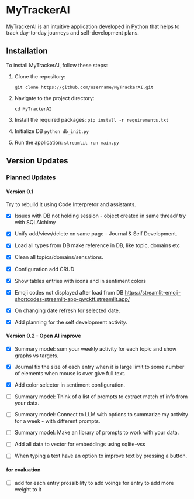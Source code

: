 # MyTrackerAI

MyTrackerAI is an intuitive application developed in Python that helps to track day-to-day journeys and self-development plans. 

## Installation

To install MyTrackerAI, follow these steps:

1. Clone the repository: 
   
   `git clone https://github.com/username/MyTrackerAI.git`

2. Navigate to the project directory: 

   `cd MyTrackerAI`

3. Install the required packages: 
   `pip install -r requirements.txt`

4. Initialize DB
   `python db_init.py`

5. Run the application: 
   `streamlit run main.py`

## Version Updates

### Planned Updates

#### Version 0.1
Try to rebuild it using Code Interpretor and assistants. 
- [X] Issues with DB not holding session - object created in same thread/ try with SQLAlchimy
- [X] Unify add/view/delete on same page - Journal & Self Development. 
- [X] Load all types from DB make reference in DB, like topic, domains etc
- [X] Clean all topics/domains/sensations. 
- [X] Configuration add CRUD
- [X] Show tables entries with icons and in sentiment colors
- [X] Emoji codes not displayed after load from DB https://streamlit-emoji-shortcodes-streamlit-app-gwckff.streamlit.app/
- [X] On changing date refresh for selected date. 
- [X] Add planning for the self development activity.



#### Version 0.2 - Open AI improve 
- [X] Summary model: sum your weekly activity for each topic and show graphs vs targets.
- [X] Journal fix the size of each entry when it is large limit to some number of elements when mouse is over give full text.
- [X] Add color selector in sentiment configuration.
- [ ] Summary model: Think of a list of prompts to extract match of info from your data. 
- [ ] Summary model: Connect to LLM with options to summarize my activity for a week - with different prompts.
- [ ] Summary model: Make an library of prompts to work with your data.
- [ ] Add all data to vector for embeddings using sqlite-vss
- [ ] When typing a text have an option to improve text by pressing a button.


#### for evaluation 
- [ ] add for each entry prossibility to add voings for entry to add more weight to it